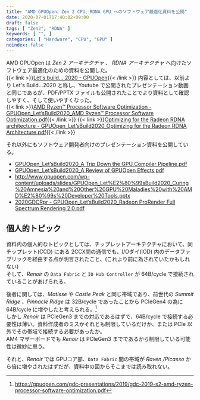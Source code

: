 ```yaml
---
title: "AMD GPUOpen、Zen 2 CPU、RDNA GPU へのソフトウェア最適化資料を公開"
date: 2020-07-01T17:40:02+09:00
draft: false
tags: [ "Zen2", "RDNA" ]
keywords: [ "", ]
categories: [ "Hardware", "CPU", "GPU" ]
noindex: false
---
```


AMD GPUOpen は *Zen 2 アーキテクチャ* 、 *RDNA アーキテクチャ* へ向けたソフトウェア最適化のための資料を公開した。  
{{< link >}}[Let's build... 2020 - GPUOpen](https://gpuopen.com/lets-build/){{< /link >}}
内容としては、以前より Let's Build…2020 と称し、Youtube で公開されたプレゼンテーション動画と同じであるが、PDF/PPTX ファイルも公開されたことでより資料として確認しやすく、そして使いやすくなった。  
{{< link >}}[AMD Ryzen™ Processor Software Optimization - GPUOpen_Let’sBuild2020_AMD Ryzen™ Processor Software Optimization.pdf](http://gpuopen.com/wp-content/uploads/slides/GPUOpen_Let%E2%80%99sBuild2020_AMD%20Ryzen%E2%84%A2%20Processor%20Software%20Optimization.pdf){{< /link >}}
{{< link >}}[Optimizing for the Radeon RDNA architecture - GPUOpen_Let’sBuild2020_Optimizing for the Radeon RDNA Architecture.pdf](http://gpuopen.com/wp-content/uploads/slides/GPUOpen_Let%E2%80%99sBuild2020_Optimizing%20for%20the%20Radeon%20RDNA%20Architecture.pdf){{< /link >}}

それ以外にもソフトウェア開発者向けのプレゼンテーション資料を公開している。  

 * [GPUOpen_Let’sBuild2020_A Trip Down the GPU Compiler Pipeline.pdf](http://gpuopen.com/wp-content/uploads/slides/GPUOpen_Let%E2%80%99sBuild2020_A%20Trip%20Down%20the%20GPU%20Compiler%20Pipeline.pdf)
 * [GPUOpen_Let’sBuild2020_A Review of GPUOpen Effects.pdf](http://gpuopen.com/wp-content/uploads/slides/GPUOpen_Let%E2%80%99sBuild2020_A%20Review%20of%20GPUOpen%20Effects.pdf)
 * <http://www.gpuopen.com/wp-content/uploads/slides/GPUOpen_Let%E2%80%99sBuild2020_Curing%20Amnesia%20and%20Other%20GPU%20Maladies%20with%20AMD%E2%80%99s%20Developer%20Tools.pptx>
 * [2020GDCRpr - GPUOpen_Let’sBuild2020_Radeon ProRender Full Spectrum Rendering 2.0.pdf](http://gpuopen.com/wp-content/uploads/slides/GPUOpen_Let%E2%80%99sBuild2020_Radeon%20ProRender%20Full%20Spectrum%20Rendering%202.0.pdf)

## 個人的トピック
資料内の個人的なトピックとしては、チップレットアーキテクチャにおいて、同チップレット(CCD) にある 2CCX間の通信でも、I/Oダイ(IOD) 内のデータファブリックを経由する点が明言されたこと、(これより前に為されていたかもしれない)  
そして、*Renoir* の `Data Fabric` と `IO Hub Controller` が 64B/cycle で接続されていることがあげられる。  

後者に関しては、*Matisse* や *Castle Peak* と同じ帯域であり、前世代の *Summit Ridge* 、*Pinnacle Ridge* は 32B/cycle であったことから PCIeGen4 の為に 64B/cycle に増やしたと考えられる。[^gdc2019-ryzen-optim]  
しかし *Renoir* は PCIeGen3 までの対応であるはずで、64B/cycle で接続する必要性は薄い。資料作成者のミスかそれとも制限しているだけか、または PCIe 以外でその帯域で接続する必要があったか。  
AM4 マザーボードでも *Renoir* は PCIeGen3 までであるから制限している可能性は微妙に思う。  

[^gdc2019-ryzen-optim]: <https://gpuopen.com/gdc-presentations/2019/gdc-2019-s2-amd-ryzen-processor-software-optimization.pdf>

それと、*Renoir* では GPUコア部、`Data Fabric` 間の帯域が *Raven /Picasso* から倍に増やされたはずだが、資料中の図からそこまでは読み取れない。  
